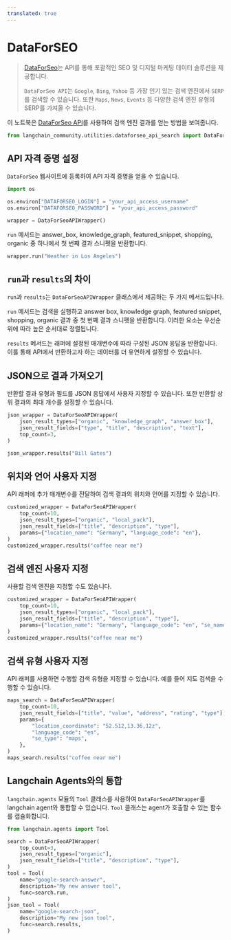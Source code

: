 ```yaml
---
translated: true
---
```


# DataForSEO

>[DataForSeo](https://dataforseo.com/)는 API를 통해 포괄적인 SEO 및 디지털 마케팅 데이터 솔루션을 제공합니다.
>
>`DataForSeo API`는 `Google`, `Bing`, `Yahoo` 등 가장 인기 있는 검색 엔진에서 `SERP`를 검색할 수 있습니다. 또한 `Maps`, `News`, `Events` 등 다양한 검색 엔진 유형의 SERP를 가져올 수 있습니다.

이 노트북은 [DataForSeo API](https://dataforseo.com/apis)를 사용하여 검색 엔진 결과를 얻는 방법을 보여줍니다.

```python
from langchain_community.utilities.dataforseo_api_search import DataForSeoAPIWrapper
```

## API 자격 증명 설정

`DataForSeo` 웹사이트에 등록하여 API 자격 증명을 얻을 수 있습니다.

```python
import os

os.environ["DATAFORSEO_LOGIN"] = "your_api_access_username"
os.environ["DATAFORSEO_PASSWORD"] = "your_api_access_password"

wrapper = DataForSeoAPIWrapper()
```

`run` 메서드는 answer_box, knowledge_graph, featured_snippet, shopping, organic 중 하나에서 첫 번째 결과 스니펫을 반환합니다.

```python
wrapper.run("Weather in Los Angeles")
```

## `run`과 `results`의 차이

`run`과 `results`는 `DataForSeoAPIWrapper` 클래스에서 제공하는 두 가지 메서드입니다.

`run` 메서드는 검색을 실행하고 answer box, knowledge graph, featured snippet, shopping, organic 결과 중 첫 번째 결과 스니펫을 반환합니다. 이러한 요소는 우선순위에 따라 높은 순서대로 정렬됩니다.

`results` 메서드는 래퍼에 설정된 매개변수에 따라 구성된 JSON 응답을 반환합니다. 이를 통해 API에서 반환하고자 하는 데이터를 더 유연하게 설정할 수 있습니다.

## JSON으로 결과 가져오기

반환할 결과 유형과 필드를 JSON 응답에서 사용자 지정할 수 있습니다. 또한 반환할 상위 결과의 최대 개수를 설정할 수 있습니다.

```python
json_wrapper = DataForSeoAPIWrapper(
    json_result_types=["organic", "knowledge_graph", "answer_box"],
    json_result_fields=["type", "title", "description", "text"],
    top_count=3,
)
```

```python
json_wrapper.results("Bill Gates")
```

## 위치와 언어 사용자 지정

API 래퍼에 추가 매개변수를 전달하여 검색 결과의 위치와 언어를 지정할 수 있습니다.

```python
customized_wrapper = DataForSeoAPIWrapper(
    top_count=10,
    json_result_types=["organic", "local_pack"],
    json_result_fields=["title", "description", "type"],
    params={"location_name": "Germany", "language_code": "en"},
)
customized_wrapper.results("coffee near me")
```

## 검색 엔진 사용자 지정

사용할 검색 엔진을 지정할 수도 있습니다.

```python
customized_wrapper = DataForSeoAPIWrapper(
    top_count=10,
    json_result_types=["organic", "local_pack"],
    json_result_fields=["title", "description", "type"],
    params={"location_name": "Germany", "language_code": "en", "se_name": "bing"},
)
customized_wrapper.results("coffee near me")
```

## 검색 유형 사용자 지정

API 래퍼를 사용하면 수행할 검색 유형을 지정할 수 있습니다. 예를 들어 지도 검색을 수행할 수 있습니다.

```python
maps_search = DataForSeoAPIWrapper(
    top_count=10,
    json_result_fields=["title", "value", "address", "rating", "type"],
    params={
        "location_coordinate": "52.512,13.36,12z",
        "language_code": "en",
        "se_type": "maps",
    },
)
maps_search.results("coffee near me")
```

## Langchain Agents와의 통합

`langchain.agents` 모듈의 `Tool` 클래스를 사용하여 `DataForSeoAPIWrapper`를 langchain agent와 통합할 수 있습니다. `Tool` 클래스는 agent가 호출할 수 있는 함수를 캡슐화합니다.

```python
from langchain.agents import Tool

search = DataForSeoAPIWrapper(
    top_count=3,
    json_result_types=["organic"],
    json_result_fields=["title", "description", "type"],
)
tool = Tool(
    name="google-search-answer",
    description="My new answer tool",
    func=search.run,
)
json_tool = Tool(
    name="google-search-json",
    description="My new json tool",
    func=search.results,
)
```

